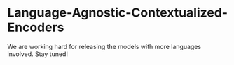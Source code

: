 # Language-Agnostic-Contextualized-Encoders


We are working hard for releasing the models with more languages involved. Stay tuned!
